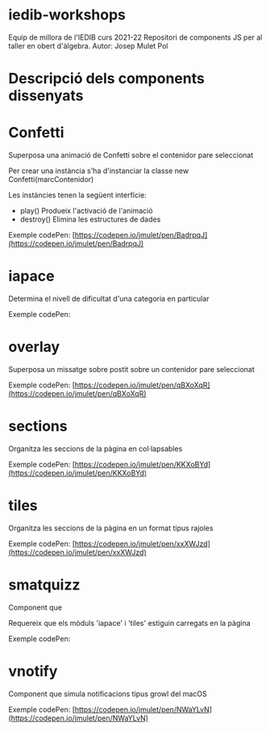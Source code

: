 # iedib-workshops

Equip de millora de l'IEDIB curs 2021-22
Repositori de components JS per al taller en obert d'àlgebra.
Autor: Josep Mulet Pol

# Descripció dels components dissenyats

# Confetti

Superposa una animació de Confetti sobre el contenidor pare seleccionat

Per crear una instància s'ha d'instanciar la classe 
new Confetti(marcContenidor)

Les instàncies tenen la següent interfície:

- play() Produeix l'activació de l'animació
- destroy() Elimina les estructures de dades

Exemple codePen: [https://codepen.io/jmulet/pen/BadrpqJ](https://codepen.io/jmulet/pen/BadrpqJ)

# iapace

Determina el nivell de dificultat d'una categoria en particular

Exemple codePen:

# overlay

Superposa un missatge sobre postit sobre un contenidor pare seleccionat

Exemple codePen: [https://codepen.io/jmulet/pen/qBXoXqR](https://codepen.io/jmulet/pen/qBXoXqR)

# sections

Organitza les seccions de la pàgina en col·lapsables

Exemple codePen: [https://codepen.io/jmulet/pen/KKXoBYd](https://codepen.io/jmulet/pen/KKXoBYd)

# tiles 

Organitza les seccions de la pàgina en un format tipus rajoles

Exemple codePen: [https://codepen.io/jmulet/pen/xxXWJzd](https://codepen.io/jmulet/pen/xxXWJzd)


# smatquizz

Component que 

Requereix que els mòduls 'iapace' i 'tiles' estiguin carregats en la pàgina

Exemple codePen:

# vnotify

Component que simula notificacions tipus growl del macOS

Exemple codePen: [https://codepen.io/jmulet/pen/NWaYLvN](https://codepen.io/jmulet/pen/NWaYLvN)

